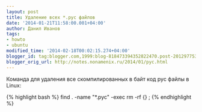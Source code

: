 ```yaml
---
layout: post
title: Удаление всех *.pyc файлов
date: '2014-01-21T11:58:00.001+04:00'
author: Данил Иванов
tags:
- howto
- ubuntu
modified_time: '2014-02-18T00:02:15.274+04:00'
blogger_id: tag:blogger.com,1999:blog-818473394352822470.post-2012977537578726905
blogger_orig_url: http://notes.nonamenix.ru/2014/01/pyc.html
---
```


<p>Команда для удаления все скомпилированных в байт код pyc файлы в Linux: 
<!-- more -->

{% highlight bash %}
find . -name "*.pyc" -exec rm -rf {} \;
{% endhighlight %}